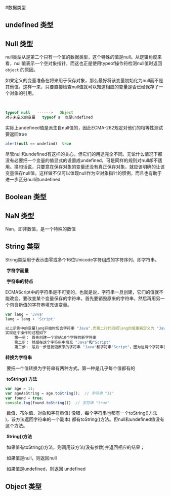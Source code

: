 #数据类型



## undefined 类型



## Null 类型



​	null类型从是第二个只有一个值的数据类型，这个特殊的值是null。从逻辑角度来看，null值表示一个空对象指针，而这也正是使用typeof操作符检测null值时返回    `object`    的原因。

​	如果定义的变量准备在将来用于保存对象，那么最好将该变量初始化为null而不是其他值。这样一来，只要直接检查null值就可以知道相应的变量是否已经保存了一个对象的引用。

​	

```js
typeof null   ------>   Object
对于未定义的变量   typeof a  也是undefined
```

​	实际上undefined值是派生自null值的，因此ECMA-262规定对他们的相等性测试要返回true

```js
alert(null == undefind)  true
```

​	尽管null和undefined有这样的关心，但它们的用途完全不同。无论什么情况下都没有必要把一个变量的值显式的设置成undefined，可是同样的规则对null却不适用。换句话说，只要意在保存对象的变量还没有真正保存对象，就应该明确的让该变量保存null值。这样做不仅可以体现null作为空对象指针的惯例，而且也有助于进一步区分null和undefined





## Boolean 类型





## NaN 类型

Nan，即非数值，是一个特殊的数值



## String 类型

​	String类型用于表示由零或多个16位Unicode字符组成的字符序列，即字符串。

​	**字符字面量**

​	**字符串的特点**

​	ECMAScript中的字符串是不可变的，也就是说，字符串一旦创建，它们的值就不能改变。要改变某个变量保存的字符串，首先要销毁原来的字符串，然后再用另一个包含新值的字符串填充该变量。

```js
var lang = 'Jvva'
lang = lang + 'Script'

以上示例中的变量lang开始时包含字符串 "Java".而第二行代码把lang的值重新定义为 "Java"与"Script"的组合，即 "JavaScript"
实现这个操作的过程如下
	第一步： 首先创建一个容纳10个字符的新字符串
    第二步： 然后在这个字符串中填充 "Java"和"Script"
	第三步： 最后一步是销毁原来的字符串 "Java"和字符串"Script"，因为这两个字符串已经没有用了。这个过程是在后台发生的
```

**转换为字符串**

​	要把一个值转换为字符串有两种方式。第一种是几乎每个值都有的

​	**toString() 方法**

```js
var age = 11;
var ageAsString = age.toString();  // 字符串 "11"
var found = true;
console.log(found.toString())  // 字符串 "true"
```

​	数值、布尔值、对象和字符串值( 没错，每个字符串也都有一个toString()方法 )，该方法返回字符串的一个副本) 都有toString()方法。但null和undefined值没有这个方法。

​	**String()方法**

​	如果值有toString()方法，则调用该方法(没有参数)并返回相应的结果；

​	如果值是null，则返回null

​	如果值是undefined，则返回 undefined



## Object 类型

























































